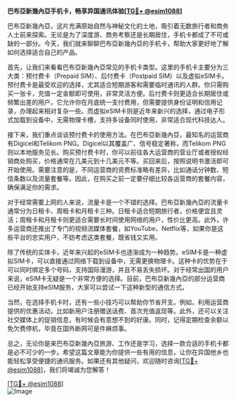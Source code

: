 **巴布亞新幾內亞手机卡，畅享异国通讯体验[[TG💪+ @esim1088](https://t.me/s/esim1088)]**

巴布亞新幾內亞，这片充满原始自然与神秘文化的土地，吸引着无数旅行者和商务人士前来探索。无论是为了深度游、商务考察还是长期居住，手机卡都成了不可或缺的一部分。今天，我们就来聊聊巴布亞新幾內亞的手机卡，帮助大家更好地了解如何选择适合自己的产品。

首先，让我们来看看巴布亞新幾內亞常见的手机卡类型。这里的手机卡主要分为三大类：预付费卡（Prepaid SIM）、后付费卡（Postpaid SIM）以及虚拟eSIM卡。预付费卡是最受欢迎的选择，尤其适合短期游客和需要临时通讯的人群。你只需购买一张卡，充值一定金额即可使用，非常灵活方便。后付费卡则更适合长期居住或频繁出差的用户，它允许你在月底统一支付费用，但需要提供身份证明和信用记录，办理起来相对复杂一些。而虚拟eSIM卡则是近年来新兴的选择，通过电子形式加载到设备中，无需物理卡槽，支持多设备同时使用，非常适合现代科技达人。

接下来，我们重点谈谈预付费卡的使用方法。在巴布亞新幾內亞，最知名的运营商有Digicel和Telikom PNG。Digicel以其覆盖广、信号稳定著称，而Telikom PNG则以本地服务见长。购买预付费卡时，你可以前往各大运营商的营业厅或者授权经销商处购买，价格通常在几美元到十几美元不等。买回来后，按照说明书激活即可开始使用。需要注意的是，不同运营商的资费标准略有差异，比如通话分钟数、短信条数以及流量套餐等。因此，在购买之前一定要仔细比较各运营商的套餐内容，确保满足你的需求。

对于经常需要上网的人来说，流量卡是一个不错的选择。巴布亞新幾內亞的流量卡通常分为日租卡、周租卡和月租卡三种。日租卡适合短期旅行者，价格便宜且灵活；周租卡和月租卡则更适合需要长时间使用网络的用户，性价比更高。此外，许多运营商还推出了专门的视频流媒体套餐，如YouTube、Netflix等，如果你是这些平台的忠实用户，不妨考虑这类套餐，既省钱又实用。

除了传统的实体卡，近年来兴起的eSIM卡也逐渐成为一种趋势。eSIM卡是一种虚拟SIM卡，可以直接通过网络下载到设备中，无需更换物理卡。这种卡的优势在于可以同时绑定多个号码，支持国际漫游，并且不易丢失损坏。对于经常出国的用户来说，eSIM卡无疑是一个非常方便的选择。目前，巴布亞新幾內亞的部分运营商已经开始支持eSIM服务，大家可以尝试一下这种新型的通信方式。

当然，在选择手机卡时，还有一些小技巧可以帮助你节省开支。例如，利用运营商提供的优惠活动，比如新用户注册赠送话费、首次充值返现等。此外，还可以关注社交媒体上的促销信息，有时候会有意想不到的好康。同时，记得定期检查余额以免欠费停机，毕竟在国外断网可是件麻烦事。

总之，无论你是来巴布亞新幾內亞旅游、工作还是学习，选择一款合适的手机卡都是必不可少的一步。希望这篇文章能为你提供一些有用的信息，让你在异国他乡也能轻松享受便捷的通讯服务。如果还有其他疑问，欢迎随时咨询[[TG💪+ @esim1088](https://t.me/s/esim1088)]，我们将竭诚为您解答！

[[TG💪+ @esim1088](https://t.me/s/esim1088)]  
![Image](https://i.postimg.cc/4NQfJmqS/Snipaste-2025-05-13-00-14-12.png)